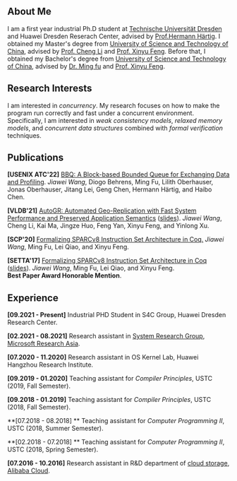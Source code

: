 ## About Me

I am a first year industrial Ph.D student at [Technische Universität Dresden](https://tu-dresden.de/?set_language=en) and Huawei Dresden Reserach Center, advised by [Prof.Hermann Härtig](http://os.inf.tu-dresden.de/~haertig/). I obtained my Master's degree from [University of Science and Technology of China](http://en.ustc.edu.cn), advised by [Prof. Cheng Li](http://staff.ustc.edu.cn/~chengli7) and [Prof. Xinyu Feng](https://cs.nju.edu.cn/xyfeng/). Before that, I obtained my Bachelor's degree from [University of Science and Technology of China](http://en.ustc.edu.cn), advised by [Dr. Ming fu](https://brightfu.github.io) and [Prof. Xinyu Feng](https://cs.nju.edu.cn/xyfeng/).

## Research Interests

I am interested in *concurrency*. My research focuses on how to make the program run correctly and fast under a concurrent environment. Specifically, I am interested in *weak consistency models*, *relaxed memory models*, and *concurrent data structures* combined with *formal verification* techniques.

## Publications

**[USENIX ATC'22]** [BBQ: A Block-based Bounded Queue for Exchanging Data and Profiling]().
*Jiawei Wang*, Diogo Behrens, Ming Fu, Lilith Oberhauser, Jonas Oberhauser, Jitang Lei, Geng Chen, Hermann Härtig, and Haibo Chen.

**[VLDB'21]** [AutoGR: Automated Geo-Replication with Fast System Performance and Preserved Application Semantics](papers/VLDB2021.pdf) ([slides](papers/VLDB2021-talk.pdf)).
*Jiawei Wang*, Cheng Li, Kai Ma, Jingze Huo, Feng Yan, Xinyu Feng, and Yinlong Xu.

**[SCP'20]** [Formalizing SPARCv8 Instruction Set Architecture in Coq.](papers/SCP2020.pdf)
*Jiawei Wang*, Ming Fu, Lei Qiao, and Xinyu Feng.

**[SETTA'17]** [Formalizing SPARCv8 Instruction Set Architecture in Coq](papers/SETTA2017.pdf) ([slides](SETTA2017-talk.pdf)).
*Jiawei Wang*, Ming Fu, Lei Qiao, and Xinyu Feng.  
**Best Paper Award Honorable Mention**.

## Experience

**[09.2021 - Present]** Industrial PHD Student in S4C Group, Huawei Dresden Research Center.

**[02.2021 - 08.2021]** Research assistant in [System Research Group](https://www.microsoft.com/en-us/research/group/systems-and-networking-research-group-asia/}), [Microsoft Research Asia](https://www.microsoft.com/en-us/research/lab/microsoft-research-asia).

**[07.2020 - 11.2020]** Research assistant in OS Kernel Lab, Huawei Hangzhou Research Institute.

**[09.2019 - 01.2020]** Teaching assistant for *Compiler Principles*, USTC (2019, Fall Semester).

**[09.2018 - 01.2019]** Teaching assistant for *Compiler Principles*, USTC (2018, Fall Semester).

**[07.2018 - 08.2018] ** Teaching assistant for *Computer Programming II*,  USTC (2018, Summer Semester).

**[02.2018 - 07.2018] ** Teaching assistant for *Computer Programming II*,  USTC (2018, Spring Semester).

**[07.2016 - 10.2016]** Research assistant in R\&D department of [cloud storage](https://www.alibabacloud.com/product/storage), [Alibaba Cloud](https://www.alibabacloud.com).

